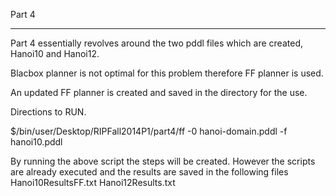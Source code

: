 Part 4
________________________________________________________________________________________

Part 4 essentially revolves around the two pddl files which are created, Hanoi10 and Hanoi12.

Blacbox planner is not optimal for this problem therefore FF planner is used.

An updated FF planner is created and saved in the directory for the use.

Directions to RUN.

$/bin/user/Desktop/RIPFall2014P1/part4/ff -0 hanoi-domain.pddl -f hanoi10.pddl

By running the above script the steps will be created. However the scripts are already executed and 
the results are saved in the following files
Hanoi10ResultsFF.txt
Hanoi12Results.txt
